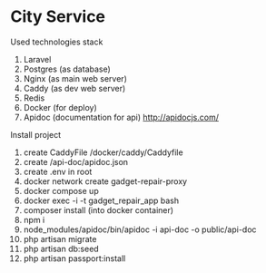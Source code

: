 # City Service

Used technologies stack

1. Laravel
2. Postgres (as database)
3. Nginx (as main web server)
4. Caddy (as dev web server)
5. Redis
6. Docker (for deploy)
7. Apidoc (documentation for api) http://apidocjs.com/


Install project
1. create CaddyFile /docker/caddy/Caddyfile
2. create /api-doc/apidoc.json
3. create .env in root
4. docker network create gadget-repair-proxy
5. docker compose up
6. docker exec -i -t gadget_repair_app bash
7. composer install (into docker container)
8. npm i
9. node_modules/apidoc/bin/apidoc -i api-doc -o public/api-doc
10. php artisan migrate
11. php artisan db:seed
12. php artisan passport:install

